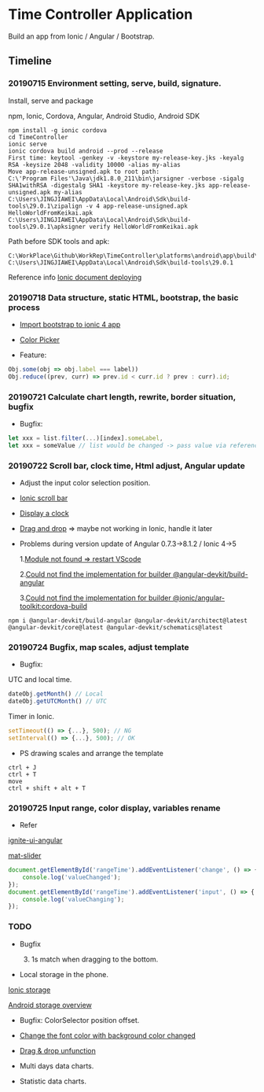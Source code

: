 # Time Controller Application

Build an app from Ionic / Angular / Bootstrap.

## Timeline

### 20190715 Environment setting, serve, build, signature.

Install, serve and package

npm, Ionic, Cordova, Angular, Android Studio, Android SDK

```shell
npm install -g ionic cordova
cd TimeController
ionic serve
ionic cordova build android --prod --release
First time: keytool -genkey -v -keystore my-release-key.jks -keyalg RSA -keysize 2048 -validity 10000 -alias my-alias
Move app-release-unsigned.apk to root path:
C:\'Program Files'\Java\jdk1.8.0_211\bin\jarsigner -verbose -sigalg SHA1withRSA -digestalg SHA1 -keystore my-release-key.jks app-release-unsigned.apk my-alias
C:\Users\JINGJIAWEI\AppData\Local\Android\Sdk\build-tools\29.0.1\zipalign -v 4 app-release-unsigned.apk HelloWorldFromKeikai.apk
C:\Users\JINGJIAWEI\AppData\Local\Android\Sdk\build-tools\29.0.1\apksigner verify HelloWorldFromKeikai.apk
```

Path before SDK tools and apk:
```shell
C:\WorkPlace\Github\WorkRep\TimeController\platforms\android\app\build\outputs\apk\release
C:\Users\JINGJIAWEI\AppData\Local\Android\Sdk\build-tools\29.0.1
```
Reference info [Ionic document deploying](https://ionicframework.com/docs/v3/intro/deploying/)


### 20190718 Data structure, static HTML, bootstrap, the basic process

- [Import bootstrap to ionic 4 app](https://stackoverflow.com/questions/53063005/how-can-i-add-and-use-bootstrap-to-an-ionic-4-app)

- [Color Picker](https://www.npmjs.com/package/ngx-color-picker)

- Feature:
```javascript
Obj.some(obj => obj.label === label))
Obj.reduce((prev, curr) => prev.id < curr.id ? prev : curr).id;
```
### 20190721 Calculate chart length, rewrite, border situation, bugfix

 - Bugfix:
```javascript
let xxx = list.filter(...)[index].someLabel,
let xxx = someValue // list would be changed -> pass value via reference, be cautious
```

### 20190722 Scroll bar, clock time, Html adjust, Angular update

- Adjust the input color selection position.

- [Ionic scroll bar](https://ionicframework.com/docs/api/content)

- [Display a clock](https://www.w3schools.com/js/tryit.asp?filename=tryjs_timing_clock)

- [Drag and drop](https://material.angular.io/cdk/drag-drop/overview) => maybe not working in Ionic, handle it later

- Problems during version update of Angular 0.7.3->8.1.2 / Ionic 4->5

  1.[Module not found => restart VScode](https://stackoverflow.com/questions/38900357/no-exported-member-node-modules)

  2.[Could not find the implementation for builder @angular-devkit/build-angular](https://thecodebuzz.com/resolved-could-not-find-the-implementation-for-builder-angular-devkit-build-angularbrowser/)

  3.[Could not find the implementation for builder @ionic/angular-toolkit:cordova-build](https://github.com/ionic-team/ionic/issues/18431)

```shell
npm i @angular-devkit/build-angular @angular-devkit/architect@latest @angular-devkit/core@latest @angular-devkit/schematics@latest
```

### 20190724 Bugfix, map scales, adjust template

- Bugfix:

UTC and local time.

```javascript
dateObj.getMonth() // Local
dateObj.getUTCMonth() // UTC
```

Timer in Ionic.

```javascript
setTimeout(() => {...}, 500); // NG
setInterval(() => {...}, 500); // OK
```

- PS drawing scales and arrange the template
```shell
ctrl + J
ctrl + T
move
ctrl + shift + alt + T
```

### 20190725 Input range, color display, variables rename

- Refer

[ignite-ui-angular](https://www.infragistics.com/products/ignite-ui-angular/angular/components/slider.html)

[mat-slider](https://material.angular.io/components/slider/overview)

```javascript
document.getElementById('rangeTime').addEventListener('change', () => {
    console.log('valueChanged');
});
document.getElementById('rangeTime').addEventListener('input', () => {
    console.log('valueChanging');
});
```

### TODO


- Bugfix

    3. 1s match when dragging to the bottom.

- Local storage in the phone.

[Ionic storage](https://ionicframework.com/docs/building/storage)

[Android storage overview](https://developer.android.com/guide/topics/data/data-storage#db)

- Bugfix: ColorSelector position offset.

- [Change the font color with background color changed](https://stackoverflow.com/questions/11867545/change-text-color-based-on-brightness-of-the-covered-background-area)

- [Drag & drop unfunction](https://github.com/valor-software/ng2-dragula)

- Multi days data charts.

- Statistic data charts.



